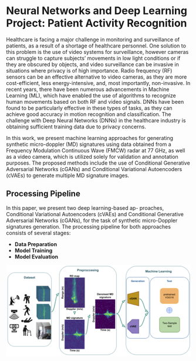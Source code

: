 # Neural Networks and Deep Learning Project: Patient Activity Recognition

Healthcare is facing a major challenge in monitoring and surveillance of patients, as a result of a shortage of healthcare personnel. One solution to this problem is the use of video systems for surveillance, however cameras can struggle to capture subjects’ movements in low light conditions or if they are obscured by objects, and video surveillance can be invasive in situations where privacy is of high importance. Radio frequency (RF) sensors can be an effective alternative to video cameras, as they are more cost-efficient, less energy-intensive, and, most importantly, non-invasive.
In recent years, there have been numerous advancements in Machine Learning (ML), which have enabled the use of algorithms to recognize human movements based on both RF and video signals. DNNs have been found to be particularly effective in these types of tasks, as they can achieve good accuracy in motion recognition and classification.
The challenge with Deep Neural Networks (DNNs) in the healthcare industry is obtaining sufficient training data due to privacy concerns.

In this work, we present machine learning approaches for generating synthetic micro-doppler (MD) signatures using data obtained from a Frequency Modulation Continuous Wave (FMCW) radar at 77 GHz, as well as a video camera, which is utilized solely for validation and annotation purposes. The proposed methods include the use of Conditional Generative Adversarial Networks (cGANs) and Conditional Variational Autoencoders (cVAEs) to generate multiple MD signature images.

## Processing Pipeline

In this paper, we present two deep learning-based ap- proaches, Conditional Variational Autoencoders (cVAEs) and Conditional Generative Adversarial Networks (cGANs), for the task of synthetic micro-Doppler signatures generation.
The processing pipeline for both approaches consists of several stages:

- **Data Preparation**
- **Model Training**
- **Model Evaluation**

![pipeline](Images/pipeline.png)